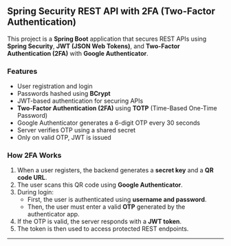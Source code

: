 ## Spring Security REST API with 2FA (Two-Factor Authentication)

This project is a **Spring Boot** application that secures REST APIs using **Spring Security**, **JWT (JSON Web Tokens)**, and **Two-Factor Authentication (2FA)** with **Google Authenticator**.

### Features
- User registration and login
- Passwords hashed using **BCrypt**
- JWT-based authentication for securing APIs
- **Two-Factor Authentication (2FA)** using **TOTP** (Time-Based One-Time Password)
- Google Authenticator generates a 6-digit OTP every 30 seconds
- Server verifies OTP using a shared secret
- Only on valid OTP, JWT is issued

### How 2FA Works
1. When a user registers, the backend generates a **secret key** and a **QR code URL**.
2. The user scans this QR code using **Google Authenticator**.
3. During login:
    - First, the user is authenticated using **username and password**.
    - Then, the user must enter a valid **OTP** generated by the authenticator app.
4. If the OTP is valid, the server responds with a **JWT token**.
5. The token is then used to access protected REST endpoints.

---